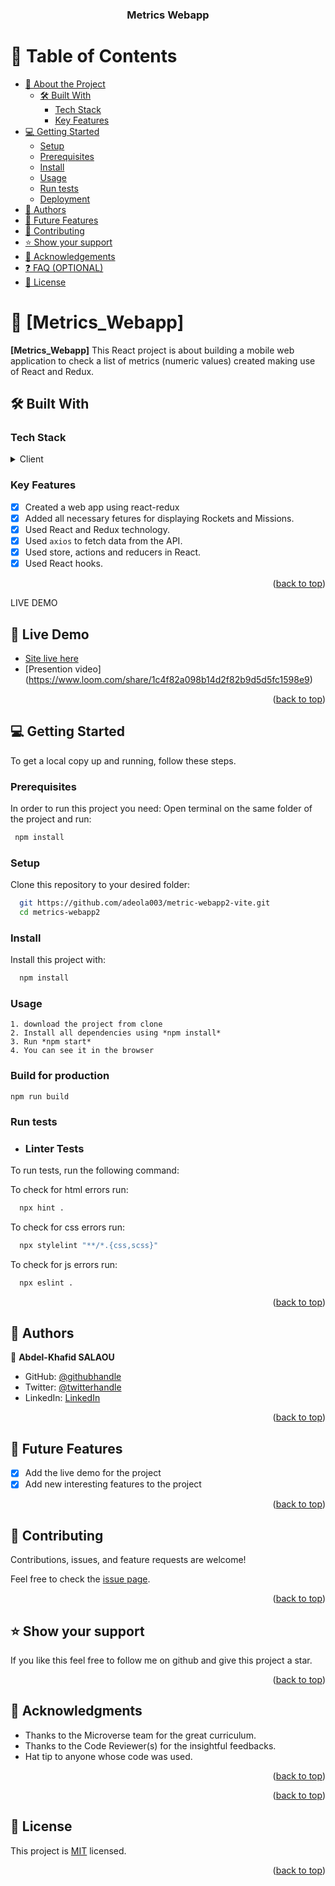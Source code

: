 <a name="readme-top"></a>

<div align="center">

  <h3><b>Metrics Webapp</b></h3>

</div>

<!-- TABLE OF CONTENTS -->

# 📗 Table of Contents

- [📖 About the Project](#about-project)
  - [🛠 Built With](#built-with)
    - [Tech Stack](#tech-stack)
    - [Key Features](#key-features)
  <!-- - [🚀 Live Demo](#live-demo) -->
- [💻 Getting Started](#getting-started)
  - [Setup](#setup)
  - [Prerequisites](#prerequisites)
  - [Install](#install)
  - [Usage](#usage)
  - [Run tests](#run-tests)
  - [Deployment](#triangular_flag_on_post-deployment)
- [👥 Authors](#authors)
- [🔭 Future Features](#future-features)
- [🤝 Contributing](#contributing)
- [⭐️ Show your support](#support)
- [🙏 Acknowledgements](#acknowledgements)
- [❓ FAQ (OPTIONAL)](#faq)
- [📝 License](#license)

<!-- PROJECT DESCRIPTION -->

# 📖 [Metrics_Webapp] <a name="about-project"></a>

**[Metrics_Webapp]** This React project is about building a mobile web application to check a list of metrics (numeric values) created making use of React and Redux.


## 🛠 Built With <a name="HTML, CSS, Javascript, React & redux"></a>

### Tech Stack <a name="tech-stack"></a>

<details>
  <summary>Client</summary>
  <ul>
    <li><a href="https://html.com/#What_is_HTML">"HTML"</a></li>
    <li><a href="https://html.com/css/#What_is_CSS">"CSS"</a></li>
    <li><a href="https://www.javascript.com/">"Javascript"</a></li>
    <li><a href="https://fr.legacy.reactjs.org/">"React"</a></li>
    <li><a href="https://redux.js.org/introduction/getting-started">"Redux"</a></li>
  </ul>
</details>

<!-- Features -->

### Key Features <a name="key-features"></a>

- [x] Created a web app using react-redux
- [x] Added all necessary fetures for displaying Rockets and Missions.
- [x] Used React and Redux technology.
- [x] Used `axios` to fetch data from the API.
- [x] Used store, actions and reducers in React.
- [x] Used React hooks.

<p align="right">(<a href="#readme-top">back to top</a>)</p>

 LIVE DEMO

 ## 🚀 Live Demo <a name="live-demo"></a>

- [Site live here](https://adeolacountries.onrender.com/)
- [Presention video] (https://www.loom.com/share/1c4f82a098b14d2f82b9d5d5fc1598e9)

<p align="right">(<a href="#readme-top">back to top</a>)</p>

<!-- GETTING STARTED -->

## 💻 Getting Started <a name="getting-started"></a>

To get a local copy up and running, follow these steps.

### Prerequisites

In order to run this project you need:
Open terminal on the same folder of the project and run:

```sh
 npm install
```

### Setup

Clone this repository to your desired folder:

```sh
  git https://github.com/adeola003/metric-webapp2-vite.git
  cd metrics-webapp2
```

### Install

Install this project with:

```sh
  npm install
```

### Usage

```
1. download the project from clone
2. Install all dependencies using *npm install*
3. Run *npm start*
4. You can see it in the browser
```

### Build for production

```
npm run build
```

### Run tests

- ### Linter Tests

To run tests, run the following command:

To check for html errors run:

```sh
  npx hint .
```

To check for css errors run:

```sh
  npx stylelint "**/*.{css,scss}"
```

To check for js errors run:

```sh
  npx eslint .
```

<p align="right">(<a href="#readme-top">back to top</a>)</p>

<!-- AUTHORS -->

## 👥 Authors <a name="authors"></a>

👤 **Abdel-Khafid SALAOU**

- GitHub: [@githubhandle](https://github.com/adeola003)
- Twitter: [@twitterhandle](https://twitter.com/khadaf6)
- LinkedIn: [LinkedIn](https://www.linkedin.com/in/abdel-khafid-salaou/)

<p align="right">(<a href="#readme-top">back to top</a>)</p>

<!-- FUTURE FEATURES -->

## 🔭 Future Features <a name="future-features"></a>

- [x] Add the live demo for the project
- [x] Add new interesting features to the project

<p align="right">(<a href="#readme-top">back to top</a>)</p>

<!-- CONTRIBUTING -->

## 🤝 Contributing <a name="contributing"></a>

Contributions, issues, and feature requests are welcome!

Feel free to check the [issue page](https://github.com/adeola003/Metrics-webapp/issues).

<p align="right">(<a href="#readme-top">back to top</a>)</p>

<!-- SUPPORT -->

## ⭐️ Show your support <a name="support"></a>

If you like this feel free to follow me on github and give this project a star.

<p align="right">(<a href="#readme-top">back to top</a>)</p>

<!-- ACKNOWLEDGEMENTS -->

## 🙏 Acknowledgments <a name="acknowledgements"></a>

- Thanks to the Microverse team for the great curriculum.
- Thanks to the Code Reviewer(s) for the insightful feedbacks.
- Hat tip to anyone whose code was used.

<p align="right">(<a href="#readme-top">back to top</a>)</p>

<!-- FAQ (optional) -->

<!-- ## ❓ FAQ (OPTIONAL) <a name="faq"></a>

- **[How_to_start]**

  - [Register_for_a_full_stack_program_like_Microverse]

- **[How_to_contact_you]**

  - [Follow_me_on_Github]
 -->
<p align="right">(<a href="#readme-top">back to top</a>)</p>

<!-- LICENSE -->

## 📝 License <a name="license"></a>

This project is [MIT](./LICENSE.md) licensed.

<p align="right">(<a href="#readme-top">back to top</a>)</p>
